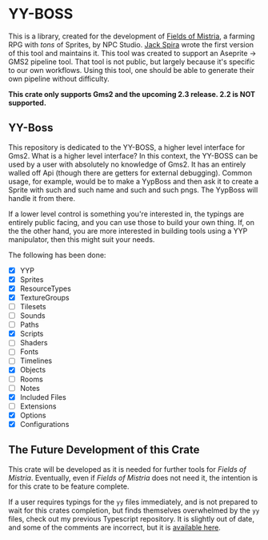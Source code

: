 # YY-BOSS

This is a library, created for the development of [Fields of Mistria](https://twitter.com/FieldsofMistria), a farming RPG with *tons* of Sprites, by NPC Studio. [Jack Spira](https://twitter.com/sanbox_irl) wrote the first version of this tool and maintains it. This tool was created to support an Aseprite -> GMS2 pipeline tool. That tool is not public, but largely because it's specific to our own workflows. Using this tool, one should be able to generate their own pipeline without difficulty.

**This crate only supports Gms2 and the upcoming 2.3 release. 2.2 is NOT supported.**

## YY-Boss

This repository is dedicated to the YY-BOSS, a higher level interface for Gms2. What is a higher level interface? In this context, the YY-BOSS can be used by a user with absolutely no knowledge of Gms2. It has an entirely walled off Api (though there are getters for external debugging). Common usage, for example, would be to make a YypBoss and then ask it to create a Sprite with such and such name and such and such pngs. The YypBoss will handle it from there.

If a lower level control is something you're interested in, the typings are entirely public facing, and you can use those to build your own thing. If, on the the other hand, you are more interested in building tools using a YYP manipulator, then this might suit your needs.

The following has been done:

- [x] YYP
- [x] Sprites
- [x] ResourceTypes
- [x] TextureGroups
- [ ] Tilesets
- [ ] Sounds
- [ ] Paths
- [x] Scripts
- [ ] Shaders
- [ ] Fonts
- [ ] Timelines
- [x] Objects
- [ ] Rooms
- [ ] Notes
- [X] Included Files
- [ ] Extensions
- [X] Options
- [X] Configurations

## The Future Development of this Crate

This crate will be developed as it is needed for further tools for *Fields of Mistria*. Eventually, even if *Fields of Mistria* does not need it, the intention is for this crate to be feature complete.

If a user requires typings for the `yy` files immediately, and is not prepared to wait for this crates completion, but finds themselves overwhelmed by the `yy` files, check out my previous Typescript repository. It is slightly out of date, and some of the comments are incorrect, but it is [available here](https://github.com/sanbox-irl/yyp-typings).
